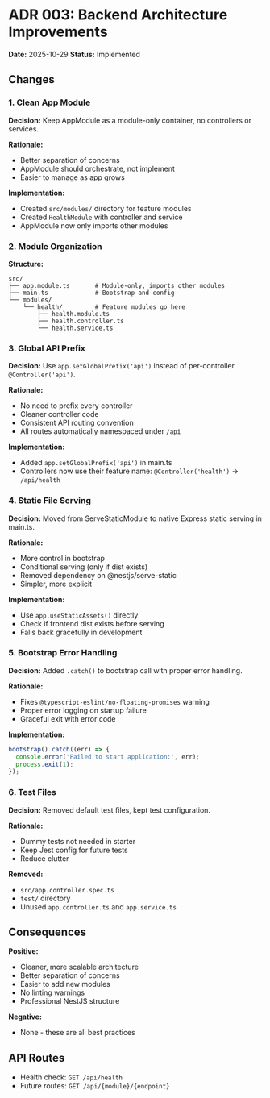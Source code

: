 # ADR 003: Backend Architecture Improvements

**Date:** 2025-10-29
**Status:** Implemented

## Changes

### 1. Clean App Module
**Decision:** Keep AppModule as a module-only container, no controllers or services.

**Rationale:**
- Better separation of concerns
- AppModule should orchestrate, not implement
- Easier to manage as app grows

**Implementation:**
- Created `src/modules/` directory for feature modules
- Created `HealthModule` with controller and service
- AppModule now only imports other modules

### 2. Module Organization
**Structure:**
```
src/
├── app.module.ts       # Module-only, imports other modules
├── main.ts             # Bootstrap and config
└── modules/
    └── health/         # Feature modules go here
        ├── health.module.ts
        ├── health.controller.ts
        └── health.service.ts
```

### 3. Global API Prefix
**Decision:** Use `app.setGlobalPrefix('api')` instead of per-controller `@Controller('api')`.

**Rationale:**
- No need to prefix every controller
- Cleaner controller code
- Consistent API routing convention
- All routes automatically namespaced under `/api`

**Implementation:**
- Added `app.setGlobalPrefix('api')` in main.ts
- Controllers now use their feature name: `@Controller('health')` → `/api/health`

### 4. Static File Serving
**Decision:** Moved from ServeStaticModule to native Express static serving in main.ts.

**Rationale:**
- More control in bootstrap
- Conditional serving (only if dist exists)
- Removed dependency on @nestjs/serve-static
- Simpler, more explicit

**Implementation:**
- Use `app.useStaticAssets()` directly
- Check if frontend dist exists before serving
- Falls back gracefully in development

### 5. Bootstrap Error Handling
**Decision:** Added `.catch()` to bootstrap call with proper error handling.

**Rationale:**
- Fixes `@typescript-eslint/no-floating-promises` warning
- Proper error logging on startup failure
- Graceful exit with error code

**Implementation:**
```ts
bootstrap().catch((err) => {
  console.error('Failed to start application:', err);
  process.exit(1);
});
```

### 6. Test Files
**Decision:** Removed default test files, kept test configuration.

**Rationale:**
- Dummy tests not needed in starter
- Keep Jest config for future tests
- Reduce clutter

**Removed:**
- `src/app.controller.spec.ts`
- `test/` directory
- Unused `app.controller.ts` and `app.service.ts`

## Consequences

**Positive:**
- Cleaner, more scalable architecture
- Better separation of concerns
- Easier to add new modules
- No linting warnings
- Professional NestJS structure

**Negative:**
- None - these are all best practices

## API Routes

- Health check: `GET /api/health`
- Future routes: `GET /api/{module}/{endpoint}`
